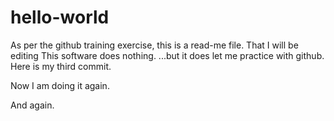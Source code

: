 # hello-world
As per the github training exercise, this is a read-me file.
That I will be editing
This software does nothing.
...but it does let me practice with github.
Here is my third commit.

Now I am doing it again.

And again.

